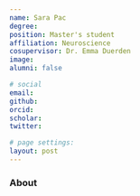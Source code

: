 ```yaml
---
name: Sara Pac
degree: 
position: Master's student
affiliation: Neuroscience
cosupervisor: Dr. Emma Duerden
image: 
alumni: false

# social
email: 
github: 
orcid: 
scholar: 
twitter:

# page settings:
layout: post
---
```


### About 

